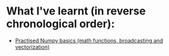 # What I've learnt (in reverse chronological order):

- [Practised Numpy basics (math functions, broadcasting and vectorization)](Python+Basics+With+Numpy+v3.ipynb.json)
